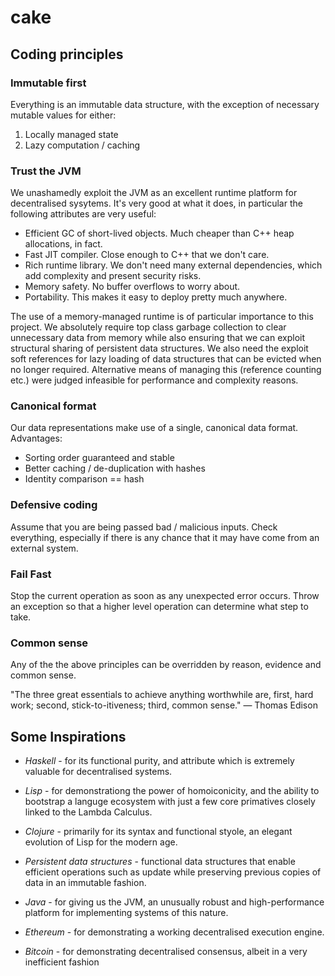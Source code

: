# cake

## Coding principles

### Immutable first

Everything is an immutable data structure, with the exception of necessary
mutable values for either:
1. Locally managed state
2. Lazy computation / caching

### Trust the JVM

We unashamedly exploit the JVM as an excellent runtime platform for decentralised sysytems. 
It's very good at what it does, in particular the following attributes are very useful:

- Efficient GC of short-lived objects. Much cheaper than C++ heap allocations, in fact.
- Fast JIT compiler. Close enough to C++ that we don't care.
- Rich runtime library. We don't need many external dependencies, which add complexity
and present security risks.
- Memory safety. No buffer overflows to worry about.
- Portability. This makes it easy to deploy pretty much anywhere.

The use of a memory-managed runtime is of particular importance to this project.
We absolutely require top class garbage collection to clear unnecessary data from memory
while also ensuring that we can exploit structural sharing of persistent data structures.
We also need the exploit soft references for lazy loading of data structures
that can be evicted when no longer required. Alternative means of managing this 
(reference counting etc.) were judged infeasible for performance and complexity reasons.

### Canonical format

Our data representations make use of a single, canonical data format. Advantages:

- Sorting order guaranteed and stable
- Better caching / de-duplication with hashes
- Identity comparison == hash

### Defensive coding

Assume that you are being passed bad / malicious inputs. Check everything, 
especially if there is any chance that it may have come from an external system.

### Fail Fast

Stop the current operation as soon as any unexpected error occurs. Throw an exception so
that a higher level operation can determine what step to take.

### Common sense

Any of the the above principles can be overridden by reason, evidence and common sense.

"The three great essentials to achieve anything worthwhile are, first, hard work; second, stick-to-itiveness; third, common sense."
― Thomas Edison

## Some Inspirations

- *Haskell* - for its functional purity, and attribute which is extremely valuable for
decentralised systems.

- *Lisp* - for demonstrationg the power of homoiconicity, and the ability to bootstrap a
languge ecosystem with just a few core primatives closely linked to the Lambda Calculus.

- *Clojure* - primarily for its syntax and functional styole, an elegant evolution of Lisp
for the modern age.

- *Persistent data structures* - functional data structures that enable efficient operations
such as update while preserving previous copies of data in an immutable fashion.

- *Java* - for giving us the JVM, an unusually robust and high-performance platform
for implementing systems of this nature. 

- *Ethereum* - for demonstrating a working decentralised execution engine.

- *Bitcoin* - for demonstrating decentralised consensus, albeit in a very inefficient fashion 



